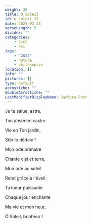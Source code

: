 ```yaml
---
weight: 26
title: Ô Soleil
id: o_soleil_19
date: 2024-03-23
verseLength: 5
divider: ""
categories:
    - Ciel
    - Foi
tags:
    - "2024"
    - nature
    - philosophie
location: []
info: ""
pictures: []
type: default
acrostiche: ""
doubleAcrostiche: ""
LastModifierDisplayName: Barbara Post
---
```

Je te salue, astre,

Ton absence castre

Vie en Ton jardin,

Stérile dédain !

Mon ode primaire

Chante ciel et terre,

Mon ode au soleil

Rend grâce à l'éveil : 

Ta lueur puissante

Chaque jour enchante

Ma vie et mon heur,

Ô Soleil, bonheur !
